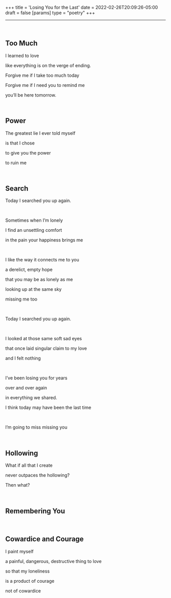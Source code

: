 +++
title = 'Losing You for the Last'
date = 2022-02-26T20:09:26-05:00
draft = false
[params]
    type = "poetry"
+++

---

<br/>

## Too Much
I learned to love

like everything is on the verge of ending.

Forgive me if I take too much today

Forgive me if I need you to remind me

you’ll be here tomorrow.

<br/>

## Power 

The greatest lie I ever told myself

is that I chose

to give you the power

to ruin me

<br/>

## Search

Today I searched you up again.

<br/>

Sometimes when I’m lonely

I find an unsettling comfort

in the pain your happiness brings me

<br/>

I like the way it connects me to you

a derelict, empty hope

that you may be as lonely as me

looking up at the same sky

missing me too

<br/>

Today I searched you up again.

<br/>

I looked at those same soft sad eyes

that once laid singular claim to my love

and I felt nothing

<br/>

I’ve been losing you for years

over and over again

in everything we shared.

I think today may have been the last time

<br/>

I’m going to miss missing you

<br/>

## Hollowing

What if all that I create

never outpaces the hollowing?

Then what?

<br/>

## Remembering You
<br/>

## Cowardice and Courage

I paint myself

a painful, dangerous, destructive thing to love

so that my loneliness

is a product of courage

not of cowardice
